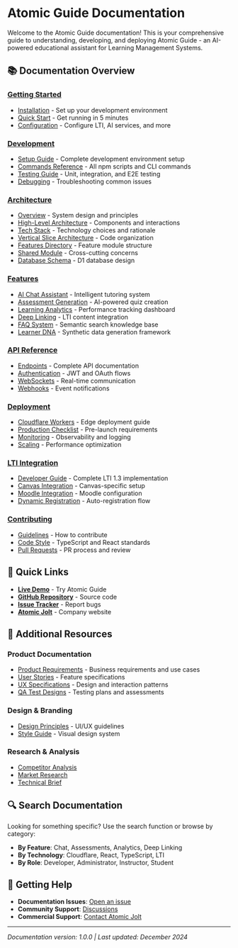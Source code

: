 # Atomic Guide Documentation

Welcome to the Atomic Guide documentation! This is your comprehensive guide to understanding, developing, and deploying Atomic Guide - an AI-powered educational assistant for Learning Management Systems.

## 📚 Documentation Overview

### [Getting Started](./getting-started/)

- [Installation](./getting-started/installation.md) - Set up your development environment
- [Quick Start](./getting-started/quick-start.md) - Get running in 5 minutes
- [Configuration](./getting-started/configuration.md) - Configure LTI, AI services, and more

### [Development](./development/)

- [Setup Guide](./development/setup.md) - Complete development environment setup
- [Commands Reference](./development/commands.md) - All npm scripts and CLI commands
- [Testing Guide](./development/testing.md) - Unit, integration, and E2E testing
- [Debugging](./development/debugging.md) - Troubleshooting common issues

### [Architecture](./architecture/)

- [Overview](./architecture/index.md) - System design and principles
- [High-Level Architecture](./architecture/2-high-level-architecture.md) - Components and interactions
- [Tech Stack](./architecture/3-tech-stack.md) - Technology choices and rationale
- [Vertical Slice Architecture](./architecture/vertical-slice-refactoring.md) - Code organization
- [Features Directory](./architecture/features-directory.md) - Feature module structure
- [Shared Module](./architecture/shared-module.md) - Cross-cutting concerns
- [Database Schema](./architecture/9-database-schema.md) - D1 database design

### [Features](./features/)

- [AI Chat Assistant](./features/chat.md) - Intelligent tutoring system
- [Assessment Generation](./features/assessments.md) - AI-powered quiz creation
- [Learning Analytics](./features/analytics.md) - Performance tracking dashboard
- [Deep Linking](./features/deep-linking.md) - LTI content integration
- [FAQ System](./features/faq.md) - Semantic search knowledge base
- [Learner DNA](./features/learner-dna.md) - Synthetic data generation framework

### [API Reference](./api/)

- [Endpoints](./api/endpoints.md) - Complete API documentation
- [Authentication](./api/authentication.md) - JWT and OAuth flows
- [WebSockets](./api/websockets.md) - Real-time communication
- [Webhooks](./api/webhooks.md) - Event notifications

### [Deployment](./deployment/)

- [Cloudflare Workers](./deployment/cloudflare.md) - Edge deployment guide
- [Production Checklist](./deployment/production.md) - Pre-launch requirements
- [Monitoring](./deployment/monitoring.md) - Observability and logging
- [Scaling](./deployment/scaling.md) - Performance optimization

### [LTI Integration](./lti/)

- [Developer Guide](./lti-developer-guide.md) - Complete LTI 1.3 implementation
- [Canvas Integration](./lti/canvas.md) - Canvas-specific setup
- [Moodle Integration](./lti/moodle.md) - Moodle configuration
- [Dynamic Registration](./lti/registration.md) - Auto-registration flow

### [Contributing](./contributing/)

- [Guidelines](./contributing/guidelines.md) - How to contribute
- [Code Style](./contributing/code-style.md) - TypeScript and React standards
- [Pull Requests](./contributing/pull-requests.md) - PR process and review

## 🚀 Quick Links

- **[Live Demo](https://guide.atomicjolt.xyz)** - Try Atomic Guide
- **[GitHub Repository](https://github.com/atomicjolt-com/atomic-guide)** - Source code
- **[Issue Tracker](https://github.com/atomicjolt-com/atomic-guide/issues)** - Report bugs
- **[Atomic Jolt](https://www.atomicjolt.com)** - Company website

## 📖 Additional Resources

### Product Documentation

- [Product Requirements](./prd/) - Business requirements and use cases
- [User Stories](./stories/) - Feature specifications
- [UX Specifications](./ux/) - Design and interaction patterns
- [QA Test Designs](./qa/) - Testing plans and assessments

### Design & Branding

- [Design Principles](./branding/design-principles.md) - UI/UX guidelines
- [Style Guide](./branding/style-guide.md) - Visual design system

### Research & Analysis

- [Competitor Analysis](./research/competitor-analysis.md)
- [Market Research](./research/brief.md)
- [Technical Brief](./brief.md)

## 🔍 Search Documentation

Looking for something specific? Use the search function or browse by category:

- **By Feature**: Chat, Assessments, Analytics, Deep Linking
- **By Technology**: Cloudflare, React, TypeScript, LTI
- **By Role**: Developer, Administrator, Instructor, Student

## 💬 Getting Help

- **Documentation Issues**: [Open an issue](https://github.com/atomicjolt-com/atomic-guide/issues)
- **Community Support**: [Discussions](https://github.com/atomicjolt-com/atomic-guide/discussions)
- **Commercial Support**: [Contact Atomic Jolt](https://www.atomicjolt.com/contact)

---

_Documentation version: 1.0.0 | Last updated: December 2024_
